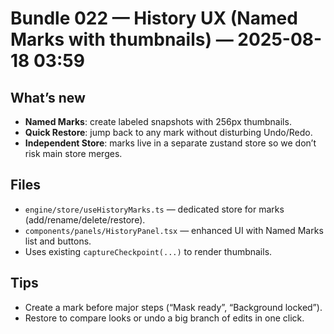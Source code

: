 # Bundle 022 — History UX (Named Marks with thumbnails) — 2025-08-18 03:59

## What’s new
- **Named Marks**: create labeled snapshots with 256px thumbnails.
- **Quick Restore**: jump back to any mark without disturbing Undo/Redo.
- **Independent Store**: marks live in a separate zustand store so we don’t risk main store merges.

## Files
- `engine/store/useHistoryMarks.ts` — dedicated store for marks (add/rename/delete/restore).
- `components/panels/HistoryPanel.tsx` — enhanced UI with Named Marks list and buttons.
- Uses existing `captureCheckpoint(...)` to render thumbnails.

## Tips
- Create a mark before major steps (“Mask ready”, “Background locked”).  
- Restore to compare looks or undo a big branch of edits in one click.
